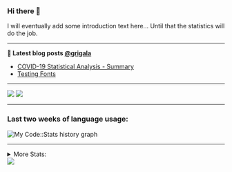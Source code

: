 ### Hi there 👋

I will eventually add some introduction text here... Until that the statistics will do the job. 

<!--
**grigala/grigala** is a ✨ _special_ ✨ repository because its `README.md` (this file) appears on your GitHub profile.

Here are some ideas to get you started:

- 🔭 I’m currently working on ...
- 🌱 I’m currently learning ...
- 👯 I’m looking to collaborate on ...
- 🤔 I’m looking for help with ...
- 💬 Ask me about ...
- 📫 How to reach me: ...
- 😄 Pronouns: ...
- ⚡ Fun fact: ...
-->

---

**📕 Latest blog posts [@grigala](https://grigala.github.io/blog/)**
<!-- BLOG-POST-LIST:START -->
- [COVID-19 Statistical Analysis - Summary](https://grigala.github.io/posts/2020/03/covid-19/)
- [Testing Fonts](https://grigala.github.io/posts/2019/12/testing-fonts/)
<!-- BLOG-POST-LIST:END -->

 ---
 
![](https://grigala-stats.vercel.app/api?username=grigala&count_private=true&show_icons=true&line_height=21&title_color=009930&icon_color=009930) ![](https://grigala-stats.vercel.app/api/top-langs/?username=grigala&layout=compact&title_color=009930)

<!-- images are not the same line
<p align = "center">
    <img src="https://github-readme-stats.vercel.app/api?username=grigala&count_private=true&show_icons=true&theme=dark&line_height=33" width="48%">
    <img src="https://github-readme-stats.vercel.app/api/top-langs/?username=grigala&layout=compact&theme=dark" width="48%">
</p> -->

---

### Last two weeks of language usage:

![My Code::Stats history graph](https://codestats-readme.wegfan.cn/history-graph/grigala?max_languages=15)  

---
<details>
<summary> More Stats: </summary>

<!--START_SECTION:waka-->
📊 **This Week I Spent My Time On** 

```text
⌚︎ Time Zone: Europe/Zurich

💬 Programming Languages: 
Java                     18 hrs 17 mins      █████████████░░░░░░░░░░░░   53.58% 
Scala                    5 hrs 56 mins       ████░░░░░░░░░░░░░░░░░░░░░   17.4% 
TypeScript               3 hrs 59 mins       ███░░░░░░░░░░░░░░░░░░░░░░   11.68% 
AsciiDoc                 1 hr 23 mins        █░░░░░░░░░░░░░░░░░░░░░░░░   4.1% 
Groovy                   59 mins             ░░░░░░░░░░░░░░░░░░░░░░░░░   2.92%

🔥 Editors: 
IntelliJ                 33 hrs 51 mins      ████████████████████████░   99.17% 
VS Code                  16 mins             ░░░░░░░░░░░░░░░░░░░░░░░░░   0.83%

💻 Operating System: 
Mac                      19 hrs 36 mins      ██████████████░░░░░░░░░░░   57.45% 
Windows                  14 hrs 31 mins      ██████████░░░░░░░░░░░░░░░   42.55%

```

**I Mostly Code in Java** 

```text
Java                     7 repos             █████░░░░░░░░░░░░░░░░░░░░   20.0% 
Scala                    4 repos             ██░░░░░░░░░░░░░░░░░░░░░░░   11.43% 
C++                      3 repos             ██░░░░░░░░░░░░░░░░░░░░░░░   8.57% 
Dart                     3 repos             ██░░░░░░░░░░░░░░░░░░░░░░░   8.57% 
HTML                     2 repos             █░░░░░░░░░░░░░░░░░░░░░░░░   5.71%

```



<!--END_SECTION:waka-->
---
</details>

<img src="https://komarev.com/ghpvc/?username=grigala&color=009930"/>

<!-- an additional pinned repositiroes -->
<!-- ![ReadMe Card](https://grigala-stats.vercel.app/api/pin/?username=grigala&repo=3DMMDepthFitting&title_color=008800) -->
